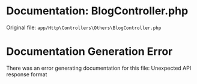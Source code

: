 # Documentation: BlogController.php

Original file: `app/Http\Controllers\Others\BlogController.php`

# Documentation Generation Error

There was an error generating documentation for this file: Unexpected API response format